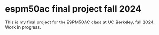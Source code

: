 # espm50ac final project fall 2024

This is my final project for the ESPM50AC class at UC Berkeley, fall 2024. Work in progress.
